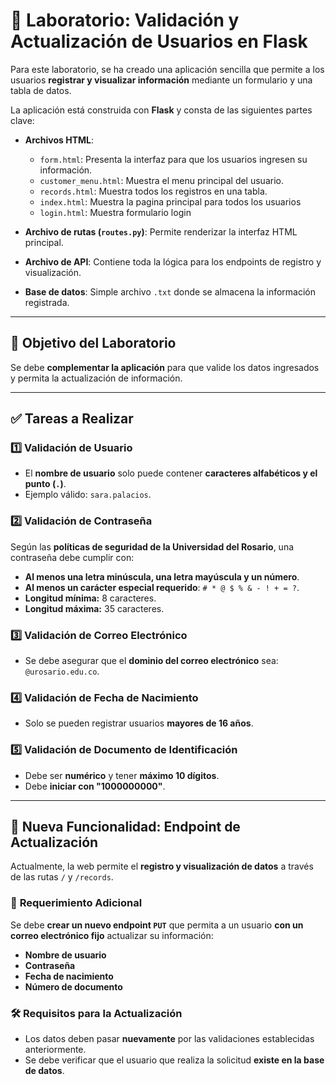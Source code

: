 # 📌 Laboratorio: Validación y Actualización de Usuarios en Flask  
Para este laboratorio, se ha creado una aplicación sencilla que permite a los usuarios **registrar y visualizar información** mediante un formulario y una tabla de datos.  

La aplicación está construida con **Flask** y consta de las siguientes partes clave:  

- **Archivos HTML**:  
  - `form.html`: Presenta la interfaz para que los usuarios ingresen su información.  
  - `customer_menu.html`: Muestra el menu principal del usuario.
  - `records.html`: Muestra todos los registros en una tabla.  
  - `index.html`: Muestra la pagina principal para todos los usuarios
  - `login.html`: Muestra formulario login

- **Archivo de rutas (`routes.py`)**: Permite renderizar la interfaz HTML principal.  
- **Archivo de API**: Contiene toda la lógica para los endpoints de registro y visualización.  
- **Base de datos**: Simple archivo `.txt` donde se almacena la información registrada.  

---

## 🎯 Objetivo del Laboratorio  
Se debe **complementar la aplicación** para que valide los datos ingresados y permita la actualización de información.  

---

## ✅ **Tareas a Realizar**  

### 1️⃣ Validación de Usuario  
- El **nombre de usuario** solo puede contener **caracteres alfabéticos y el punto (`.`)**.  
- Ejemplo válido: `sara.palacios`.  

### 2️⃣ Validación de Contraseña  
Según las **políticas de seguridad de la Universidad del Rosario**, una contraseña debe cumplir con:  
- **Al menos una letra minúscula, una letra mayúscula y un número**.  
- **Al menos un carácter especial requerido**: `# * @ $ % & - ! + = ?`.  
- **Longitud mínima:** 8 caracteres.  
- **Longitud máxima:** 35 caracteres.  

### 3️⃣ Validación de Correo Electrónico  
- Se debe asegurar que el **dominio del correo electrónico** sea: `@urosario.edu.co`.  

### 4️⃣ Validación de Fecha de Nacimiento  
- Solo se pueden registrar usuarios **mayores de 16 años**.  

### 5️⃣ Validación de Documento de Identificación  
- Debe ser **numérico** y tener **máximo 10 dígitos**.  
- Debe **iniciar con "1000000000"**.  

---

## 🔧 **Nueva Funcionalidad: Endpoint de Actualización**  
Actualmente, la web permite el **registro y visualización de datos** a través de las rutas `/` y `/records`.  

### 🔄 **Requerimiento Adicional**  
Se debe **crear un nuevo endpoint `PUT`** que permita a un usuario **con un correo electrónico fijo** actualizar su información:  
- **Nombre de usuario**  
- **Contraseña**  
- **Fecha de nacimiento**  
- **Número de documento**  

### 🛠️ **Requisitos para la Actualización**  
- Los datos deben pasar **nuevamente** por las validaciones establecidas anteriormente.  
- Se debe verificar que el usuario que realiza la solicitud **existe en la base de datos**.  
